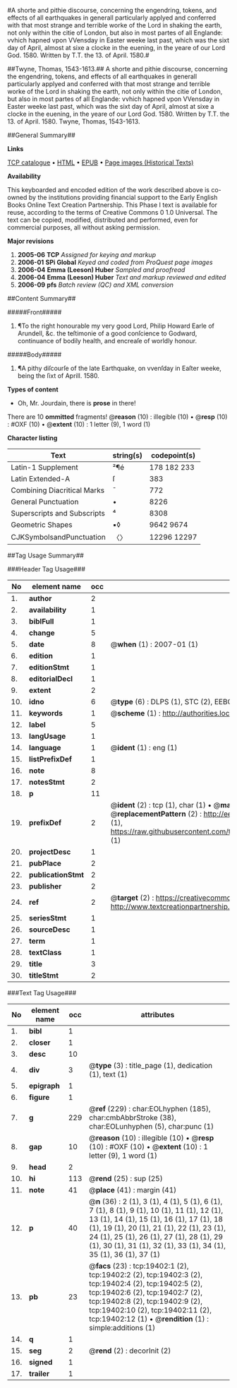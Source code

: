 #A shorte and pithie discourse, concerning the engendring, tokens, and effects of all earthquakes in generall particularly applyed and conferred with that most strange and terrible worke of the Lord in shaking the earth, not only within the citie of London, but also in most partes of all Englande: vvhich hapned vpon VVensday in Easter weeke last past, which was the sixt day of April, almost at sixe a clocke in the euening, in the yeare of our Lord God. 1580. Written by T.T. the 13. of April. 1580.#

##Twyne, Thomas, 1543-1613.##
A shorte and pithie discourse, concerning the engendring, tokens, and effects of all earthquakes in generall particularly applyed and conferred with that most strange and terrible worke of the Lord in shaking the earth, not only within the citie of London, but also in most partes of all Englande: vvhich hapned vpon VVensday in Easter weeke last past, which was the sixt day of April, almost at sixe a clocke in the euening, in the yeare of our Lord God. 1580. Written by T.T. the 13. of April. 1580.
Twyne, Thomas, 1543-1613.

##General Summary##

**Links**

[TCP catalogue](http://www.ota.ox.ac.uk/tcp/)  • 
[HTML](http://tei.it.ox.ac.uk/tcp/Texts-HTML/free/A14/A14104.html)  • 
[EPUB](http://tei.it.ox.ac.uk/tcp/Texts-EPUB/free/A14/A14104.epub) • 
[Page images (Historical Texts)](https://data.historicaltexts.jisc.ac.uk/view?pubId=eebo-99853997e&pageId=eebo-99853997e-19402-1)

**Availability**

This keyboarded and encoded edition of the
	       work described above is co-owned by the institutions
	       providing financial support to the Early English Books
	       Online Text Creation Partnership. This Phase I text is
	       available for reuse, according to the terms of Creative
	       Commons 0 1.0 Universal. The text can be copied,
	       modified, distributed and performed, even for
	       commercial purposes, all without asking permission.

**Major revisions**

1. __2005-06__ __TCP__ *Assigned for keying and markup*
1. __2006-01__ __SPi Global__ *Keyed and coded from ProQuest page images*
1. __2006-04__ __Emma (Leeson) Huber__ *Sampled and proofread*
1. __2006-04__ __Emma (Leeson) Huber__ *Text and markup reviewed and edited*
1. __2006-09__ __pfs__ *Batch review (QC) and XML conversion*

##Content Summary##

#####Front#####

1. ¶To the right honourable my very good Lord, Philip Howard Earle of Arundell, &c. the teſtimonie of a good conſcience to Godward, continuance of bodily health, and encreaſe of worldly honour.

#####Body#####

1. ¶A pithy diſcourſe of the late Earthquake, on vvenſday in Eaſter weeke, being the ſixt of Aprill. 1580.

**Types of content**

  * Oh, Mr. Jourdain, there is **prose** in there!

There are 10 **ommitted** fragments! 
 @__reason__ (10) : illegible (10)  •  @__resp__ (10) : #OXF (10)  •  @__extent__ (10) : 1 letter (9), 1 word (1)

**Character listing**


|Text|string(s)|codepoint(s)|
|---|---|---|
|Latin-1 Supplement|²¶é|178 182 233|
|Latin Extended-A|ſ|383|
|Combining             Diacritical Marks|̄|772|
|General Punctuation|•|8226|
|Superscripts             and Subscripts|⁴|8308|
|Geometric Shapes|▪◊|9642 9674|
|CJKSymbolsandPunctuation|〈〉|12296 12297|

##Tag Usage Summary##

###Header Tag Usage###

|No|element name|occ|attributes|
|---|---|---|---|
|1.|__author__|2||
|2.|__availability__|1||
|3.|__biblFull__|1||
|4.|__change__|5||
|5.|__date__|8| @__when__ (1) : 2007-01 (1)|
|6.|__edition__|1||
|7.|__editionStmt__|1||
|8.|__editorialDecl__|1||
|9.|__extent__|2||
|10.|__idno__|6| @__type__ (6) : DLPS (1), STC (2), EEBO-CITATION (1), PROQUEST (1), VID (1)|
|11.|__keywords__|1| @__scheme__ (1) : http://authorities.loc.gov/ (1)|
|12.|__label__|5||
|13.|__langUsage__|1||
|14.|__language__|1| @__ident__ (1) : eng (1)|
|15.|__listPrefixDef__|1||
|16.|__note__|8||
|17.|__notesStmt__|2||
|18.|__p__|11||
|19.|__prefixDef__|2| @__ident__ (2) : tcp (1), char (1)  •  @__matchPattern__ (2) : ([0-9\-]+):([0-9IVX]+) (1), (.+) (1)  •  @__replacementPattern__ (2) : http://eebo.chadwyck.com/downloadtiff?vid=$1&page=$2 (1), https://raw.githubusercontent.com/textcreationpartnership/Texts/master/tcpchars.xml#$1 (1)|
|20.|__projectDesc__|1||
|21.|__pubPlace__|2||
|22.|__publicationStmt__|2||
|23.|__publisher__|2||
|24.|__ref__|2| @__target__ (2) : https://creativecommons.org/publicdomain/zero/1.0/ (1), http://www.textcreationpartnership.org/docs/. (1)|
|25.|__seriesStmt__|1||
|26.|__sourceDesc__|1||
|27.|__term__|1||
|28.|__textClass__|1||
|29.|__title__|3||
|30.|__titleStmt__|2||


###Text Tag Usage###

|No|element name|occ|attributes|
|---|---|---|---|
|1.|__bibl__|1||
|2.|__closer__|1||
|3.|__desc__|10||
|4.|__div__|3| @__type__ (3) : title_page (1), dedication (1), text (1)|
|5.|__epigraph__|1||
|6.|__figure__|1||
|7.|__g__|229| @__ref__ (229) : char:EOLhyphen (185), char:cmbAbbrStroke (38), char:EOLunhyphen (5), char:punc (1)|
|8.|__gap__|10| @__reason__ (10) : illegible (10)  •  @__resp__ (10) : #OXF (10)  •  @__extent__ (10) : 1 letter (9), 1 word (1)|
|9.|__head__|2||
|10.|__hi__|113| @__rend__ (25) : sup (25)|
|11.|__note__|41| @__place__ (41) : margin (41)|
|12.|__p__|40| @__n__ (36) : 2 (1), 3 (1), 4 (1), 5 (1), 6 (1), 7 (1), 8 (1), 9 (1), 10 (1), 11 (1), 12 (1), 13 (1), 14 (1), 15 (1), 16 (1), 17 (1), 18 (1), 19 (1), 20 (1), 21 (1), 22 (1), 23 (1), 24 (1), 25 (1), 26 (1), 27 (1), 28 (1), 29 (1), 30 (1), 31 (1), 32 (1), 33 (1), 34 (1), 35 (1), 36 (1), 37 (1)|
|13.|__pb__|23| @__facs__ (23) : tcp:19402:1 (2), tcp:19402:2 (2), tcp:19402:3 (2), tcp:19402:4 (2), tcp:19402:5 (2), tcp:19402:6 (2), tcp:19402:7 (2), tcp:19402:8 (2), tcp:19402:9 (2), tcp:19402:10 (2), tcp:19402:11 (2), tcp:19402:12 (1)  •  @__rendition__ (1) : simple:additions (1)|
|14.|__q__|1||
|15.|__seg__|2| @__rend__ (2) : decorInit (2)|
|16.|__signed__|1||
|17.|__trailer__|1||

